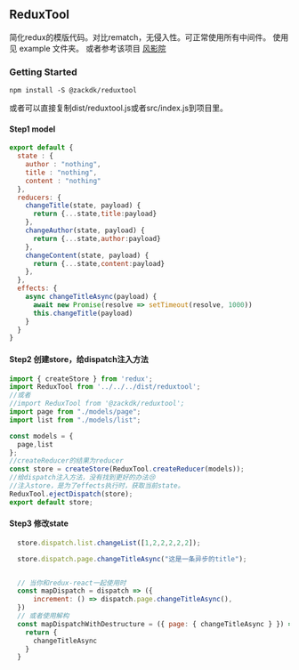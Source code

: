 ## ReduxTool

简化redux的模版代码。对比rematch，无侵入性。可正常使用所有中间件。
使用见 example 文件夹。 
或者参考该项目 [风影院](https://github.com/CodeByZack/react_movie/tree/reduxtool
)
### Getting Started

`npm install -S @zackdk/reduxtool`

或者可以直接复制dist/reduxtool.js或者src/index.js到项目里。

#### Step1 model

```js
export default {
  state : {
    author : "nothing",
    title : "nothing",
    content : "nothing"
  },
  reducers: {
    changeTitle(state, payload) {
      return {...state,title:payload}
    },
    changeAuthor(state, payload) {
      return {...state,author:payload}
    },
    changeContent(state, payload) {
      return {...state,content:payload}
    },
  },
  effects: {
    async changeTitleAsync(payload) {
      await new Promise(resolve => setTimeout(resolve, 1000))
      this.changeTitle(payload)
    }
  }
}
```


#### Step2 创建store，给dispatch注入方法

```js
import { createStore } from 'redux';
import ReduxTool from '../../../dist/reduxtool';
//或者
//import ReduxTool from '@zackdk/reduxtool';
import page from "./models/page";
import list from "./models/list";

const models = {
  page,list
};
//createReducer的结果为reducer
const store = createStore(ReduxTool.createReducer(models));
//给dispatch注入方法，没有找到更好的办法😢
//注入store，是为了effects执行时，获取当前state。
ReduxTool.ejectDispatch(store);
export default store;
```


#### Step3 修改state

```js
  store.dispatch.list.changeList([1,2,2,2,2,2]);

  store.dispatch.page.changeTitleAsync("这是一条异步的title");


  // 当你和redux-react一起使用时
  const mapDispatch = dispatch => ({
      increment: () => dispatch.page.changeTitleAsync(),
  })
  // 或者使用解构
  const mapDispatchWithDestructure = ({ page: { changeTitleAsync } }) => {
    return {
      changeTitleAsync
    }
  }

```